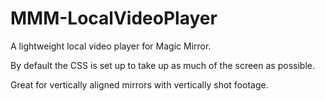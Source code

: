 # MMM-LocalVideoPlayer
A lightweight  local video player for Magic Mirror.

By default the CSS is set up to take up as much of the screen as possible.

Great for vertically aligned mirrors with vertically shot footage.


